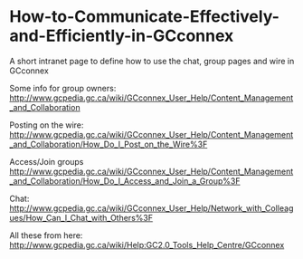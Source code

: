 # How-to-Communicate-Effectively-and-Efficiently-in-GCconnex
A short intranet page to define how to use the chat, group pages and wire in GCconnex

Some info for group owners:
http://www.gcpedia.gc.ca/wiki/GCconnex_User_Help/Content_Management_and_Collaboration

Posting on the wire:
http://www.gcpedia.gc.ca/wiki/GCconnex_User_Help/Content_Management_and_Collaboration/How_Do_I_Post_on_the_Wire%3F

Access/Join groups
http://www.gcpedia.gc.ca/wiki/GCconnex_User_Help/Content_Management_and_Collaboration/How_Do_I_Access_and_Join_a_Group%3F

Chat:
http://www.gcpedia.gc.ca/wiki/GCconnex_User_Help/Network_with_Colleagues/How_Can_I_Chat_with_Others%3F

All these from here: http://www.gcpedia.gc.ca/wiki/Help:GC2.0_Tools_Help_Centre/GCconnex
